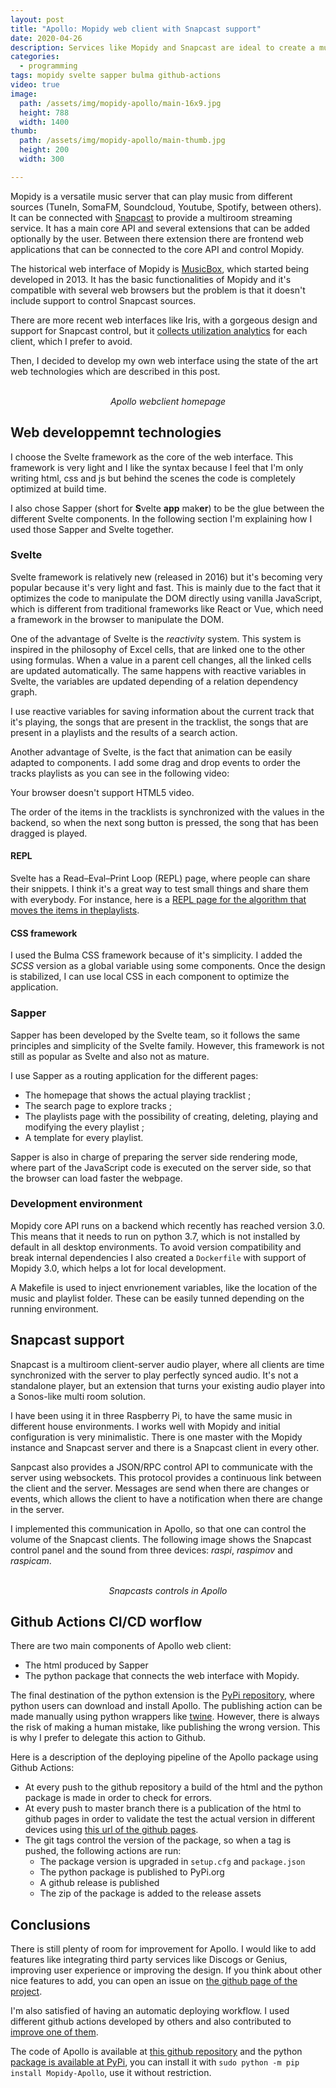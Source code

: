 ```yaml
---
layout: post
title: "Apollo: Mopidy web client with Snapcast support"
date: 2020-04-26
description: Services like Mopidy and Snapcast are ideal to create a multiroom streaming audio player using devices like the RaspberryPi or android telephones. This posts presents a web interface that uses the state of the art web technologies and integrates nicely with Mopidy and Snapcast.
categories:
  - programming
tags: mopidy svelte sapper bulma github-actions
video: true
image:
  path: /assets/img/mopidy-apollo/main-16x9.jpg
  height: 788
  width: 1400
thumb:
  path: /assets/img/mopidy-apollo/main-thumb.jpg
  height: 200
  width: 300

---
```


Mopidy is a versatile music server that can play music from different sources
(TuneIn, SomaFM, Soundcloud, Youtube, Spotify, between others).
It can be connected with [Snapcast](https://github.com/badaix/snapcast) to
provide a multiroom streaming service.
It has a main core API and several extensions that can be added optionally by
the user.
Between there extension there are frontend web applications that can be
connected to the core API and control Mopidy.

The historical web interface of Mopidy is
[MusicBox](https://github.com/pimusicbox/mopidy-musicbox-webclient), which
started being developed in 2013. It has the basic functionalities of Mopidy and
it's compatible with several web browsers but the problem is that it doesn't
include support to control Snapcast sources.

There are more recent web interfaces like Iris, with a gorgeous design and
support for Snapcast control, but it [collects utilization
analytics](https://github.com/jaedb/Iris/issues/317) for each client, which I
prefer to avoid.

Then, I decided to develop my own web interface using the state of the art web
technologies which are described in this post.

<center>
<amp-img src="/assets/img/mopidy-apollo/main-16x9.jpg" width="901" height="450" layout="intrinsic" alt="mopidy apollo home page"></amp-img>
<br><i>Apollo webclient homepage</i>
</center>

## Web developpemnt technologies

I choose the Svelte framework as the core of the web interface. This
framework is very light and I like the syntax because I feel that I'm only
writing html, css and js but behind the scenes the code is completely
optimized at build time.

I also chose Sapper (short for **S**velte **app** mak**er**) to be the glue
between the different Svelte components. In the following section I'm
explaining how I used those Sapper and Svelte together.

### Svelte

Svelte framework is relatively new (released in 2016) but it's becoming very
popular because it's very light and fast. This is mainly due to the fact
that it optimizes the code to manipulate the DOM directly using vanilla
JavaScript, which is different from traditional frameworks like React or Vue,
which need a framework in the browser to manipulate the DOM.

One of the advantage of Svelte is the *reactivity* system. This system is
inspired in the philosophy of Excel cells, that are linked one to the other
using formulas. When a value in a parent cell changes, all the linked cells are
updated automatically. The same happens with reactive variables in Svelte, the
variables are updated depending of a relation dependency graph.

I use reactive variables for saving information about the current track that
it's playing, the songs that are present in the tracklist, the songs that are
present in a playlists and the results of a search action.

Another advantage of Svelte, is the fact that animation can be easily adapted
to components. I add some drag and drop events to order the tracks playlists as
you can see in the following video:

<amp-video width="1024"
  height="610"
  src="/assets/img/mopidy-apollo/drag-drop.mp4"
  poster="/assets/img/mopidy-apollo/main.png"
  layout="responsive"
  controls
  loop
  autoplay>
  <div fallback>
    <p>Your browser doesn't support HTML5 video.</p>
  </div>
</amp-video>

The order of the items in the tracklists is synchronized with the values in the
backend, so when the next song button is pressed, the song that has been
dragged is played.

#### REPL

Svelte has a Read–Eval–Print Loop (REPL) page, where people can share their
snippets. I think it's a great way to test small things and share them with
everybody. For instance, here is a [REPL page for the algorithm that moves the
items in
theplaylists](https://svelte.dev/repl/3bf15c868aa94743b5f1487369378cf3?version=3.21.0).

#### CSS framework

I used the Bulma CSS framework because of it's simplicity. I added the *SCSS*
version as a global variable using some components. Once the design is 
stabilized, I can use local CSS in each component to optimize the
application.

### Sapper

Sapper has been developed by the Svelte team, so it follows the same
principles and simplicity of the Svelte family.
However, this framework is not still as popular as Svelte and also not as
mature.

I use Sapper as a routing application for the different pages:

* The homepage that shows the actual playing tracklist ;
* The search page to explore tracks ;
* The playlists page with the possibility of creating, deleting, playing and
  modifying the every playlist ;
* A template for every playlist.

Sapper is also in charge of preparing the server side rendering mode, where
part of the JavaScript code is executed on the server side, so that the browser
can load faster the webpage.

### Development environment

Mopidy core API runs on a backend which recently has reached version 3.0. This
means that it needs to run on python 3.7, which is not installed by default
in all desktop environments. To avoid version compatibility and break internal
dependencies I also created a `Dockerfile` with support of Mopidy 3.0, which
helps a lot for local development.

A Makefile is used to inject envrionement variables, like the location of the
music and playlist folder. These can be easily tunned depending on the running
environment.

## Snapcast support

Snapcast is a multiroom client-server audio player, where all clients are time
synchronized with the server to play perfectly synced audio. It's not a
standalone player, but an extension that turns your existing audio player into
a Sonos-like multi room solution. 

I have been using it in three Raspberry Pi, to have the same music in different
house environments. I works well with Mopidy and initial configuration is very
minimalistic. There is one master with the Mopidy instance and Snapcast server
and there is a Snapcast client in every other.

Sanpcast also provides a JSON/RPC control API to communicate with the server using
websockets. This protocol provides a continuous link between the client and the
server. Messages are send when there are changes or events, which allows the
client to have a notification when there are change in the server.

I implemented this communication in Apollo, so that one can control the volume
of the Snapcast clients. The following image shows the Snapcast control panel
and the sound from three devices: *raspi*, *raspimov* and *raspicam*.

<center>
<amp-img src="/assets/img/mopidy-apollo/snapcast.png" width="300" height="651" layout="intrinsic" alt="snapcast controls in Apollo"></amp-img>
<br><i>Snapcasts controls in Apollo</i>
</center>

## Github Actions CI/CD worflow

There are two main components of Apollo web client:

* The html produced by Sapper
* The python package that connects the web interface with Mopidy.

The final destination of the python extension is the [PyPi
repository](https://pypi.org/project/Mopidy-Apollo/), where
python users can download and install Apollo. The publishing action can be
made manually using python wrappers like
[twine](https://github.com/pypa/twine). However, there is always the risk of
making a human mistake, like publishing the wrong version. This is why I prefer
to delegate this action to Github.

Here is a description of the deploying pipeline of the Apollo package using
Github Actions:

* At every push to the github repository a build of the html and the python
  package is made in order to check for errors.
* At every push to master branch there is a publication of the html to github
  pages in order to validate the test the actual version in different devices
  using [this url of the github pages](https://cristianpb.github.io/apollo/).
* The git tags control the version of the package, so when a tag is pushed, the
  following actions are run:
  * The package version is upgraded in `setup.cfg` and `package.json`
  * The python package is published to PyPi.org
  * A github release is published
  * The zip of the package is added to the release assets

## Conclusions

There is still plenty of room for improvement for Apollo. I would like to add
features like integrating third party services like Discogs or Genius,
improving user experience or improving the design. If you think about other
nice features to add, you can open an issue on [the github page of the
project](https://github.com/cristianpb/apollo/issues).

I'm also satisfied of having an automatic deploying workflow. I used different
github actions developed by others and also contributed to [improve one of
them](https://github.com/stefanzweifel/git-auto-commit-action/pull/65).

The code of Apollo is available at [this github
repository](https://github.com/cristianpb/apollo/) and the python [package is
available at PyPi](https://pypi.org/project/Mopidy-Apollo/), you can install it
with `sudo python -m pip install Mopidy-Apollo`, use it without restriction.
